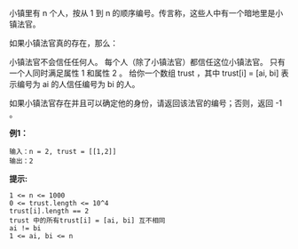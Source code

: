 小镇里有 n 个人，按从 1 到 n 的顺序编号。传言称，这些人中有一个暗地里是小镇法官。

如果小镇法官真的存在，那么：

小镇法官不会信任任何人。
每个人（除了小镇法官）都信任这位小镇法官。
只有一个人同时满足属性 1 和属性 2 。
给你一个数组 trust ，其中 trust[i] = [ai, bi] 表示编号为 ai 的人信任编号为 bi 的人。

如果小镇法官存在并且可以确定他的身份，请返回该法官的编号；否则，返回 -1 。

**例1：**
```
输入：n = 2, trust = [[1,2]]
输出：2
```


**提示:**
```
1 <= n <= 1000
0 <= trust.length <= 10^4
trust[i].length == 2
trust 中的所有trust[i] = [ai, bi] 互不相同
ai != bi
1 <= ai, bi <= n
```

